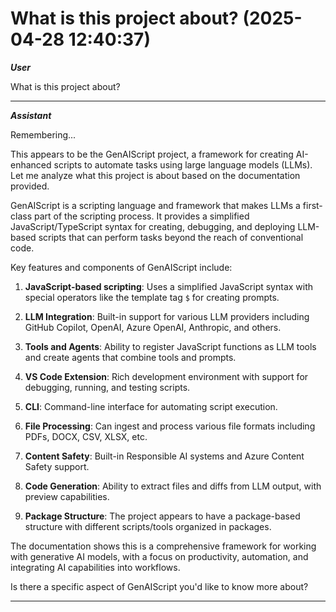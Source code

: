 <!-- Generated by SpecStory -->

# What is this project about? (2025-04-28 12:40:37)

_**User**_

What is this project about?

---

_**Assistant**_

Remembering...

This appears to be the GenAIScript project, a framework for creating AI-enhanced scripts to automate tasks using large language models (LLMs). Let me analyze what this project is about based on the documentation provided.

GenAIScript is a scripting language and framework that makes LLMs a first-class part of the scripting process. It provides a simplified JavaScript/TypeScript syntax for creating, debugging, and deploying LLM-based scripts that can perform tasks beyond the reach of conventional code.

Key features and components of GenAIScript include:

1. **JavaScript-based scripting**: Uses a simplified JavaScript syntax with special operators like the template tag `$` for creating prompts.

2. **LLM Integration**: Built-in support for various LLM providers including GitHub Copilot, OpenAI, Azure OpenAI, Anthropic, and others.

3. **Tools and Agents**: Ability to register JavaScript functions as LLM tools and create agents that combine tools and prompts.

4. **VS Code Extension**: Rich development environment with support for debugging, running, and testing scripts.

5. **CLI**: Command-line interface for automating script execution.

6. **File Processing**: Can ingest and process various file formats including PDFs, DOCX, CSV, XLSX, etc.

7. **Content Safety**: Built-in Responsible AI systems and Azure Content Safety support.

8. **Code Generation**: Ability to extract files and diffs from LLM output, with preview capabilities.

9. **Package Structure**: The project appears to have a package-based structure with different scripts/tools organized in packages.

The documentation shows this is a comprehensive framework for working with generative AI models, with a focus on productivity, automation, and integrating AI capabilities into workflows.

Is there a specific aspect of GenAIScript you'd like to know more about?

---

